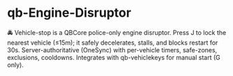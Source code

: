 # qb-Engine-Disruptor
🚔 Vehicle-stop is a QBCore police-only engine disruptor. Press J to lock the nearest vehicle (≤15m); it safely decelerates, stalls, and blocks restart for 30s. Server-authoritative (OneSync) with per-vehicle timers, safe-zones, exclusions, cooldowns. Integrates with qb-vehiclekeys for manual start (G only).
